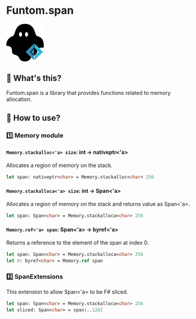 # Funtom.span

![img](https://raw.githubusercontent.com/tatsuya-midorikawa/Funtom.span/main/assets/phantom.png)

## 🔷 What's this?
Funtom.span is a library that provides functions related to memory allocation.

## 🔷 How to use?

### 1️⃣ Memory module

#### `Memory.stackalloc<'a> size`: int -> nativeptr<'a>

Allocates a region of memory on the stack.

```fsharp
let span: nativeptr<char> = Memory.stackalloc<char> 256
```

#### `Memory.stackalloca<'a> size`: int -> Span<'a>

Allocates a region of memory on the stack and returns value as Span<'a>.

```fsharp
let span: Span<char> = Memory.stackalloca<char> 256
```

#### `Memory.ref<'a> span`: Span<'a> -> byref<'a>

Returns a reference to the element of the span at index 0.

```fsharp
let span: Span<char> = Memory.stackalloca<char> 256
let r: byref<char> = Memory.ref span
```

### 2️⃣ SpanExtensions

This extension to allow Span<'a> to be F# sliced.

```fsharp
let span: Span<char> = Memory.stackalloca<char> 256
let sliced: Span<char> = span[..128]
```